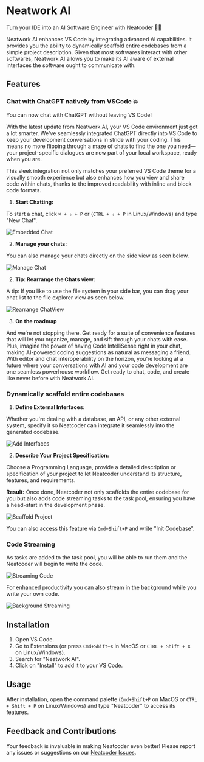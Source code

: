 # Neatwork AI

Turn your IDE into an AI Software Engineer with Neatcoder 🧞‍♂️

Neatwork AI enhances VS Code by integrating advanced AI capabilities. It provides you the ability to dynamically scaffold entire codebases from a simple project description. Given that most softwares interact with other softwares, Neatwork AI allows you to make its AI aware of external interfaces the software ought to communicate with.

## Features

### Chat with ChatGPT natively from VSCode 💥

You can now chat with ChatGPT without leaving VS Code!

With the latest update from Neatwork AI, your VS Code environment just got a lot smarter. We've seamlessly integrated ChatGPT directly into VS Code to keep your development conversations in stride with your coding. This means no more flipping through a maze of chats to find the one you need—your project-specific dialogues are now part of your local workspace, ready when you are.

This sleek integration not only matches your preferred VS Code theme for a visually smooth experience but also enhances how you view and share code within chats, thanks to the improved readability with inline and block code formats.

1. **Start Chatting:**

To start a chat, click `⌘ + ⇧ + P` or (`CTRL + ⇧ + P` in Linux/Windows) and type "New Chat".

![Embedded Chat](assets/demos/chat_clip.gif)

2. **Manage your chats:**

You can also manage your chats directly on the side view as seen below.

![Manage Chat](assets/demos/open_close_chat.gif)

2. **Tip: Rearrange  the Chats view:**

A tip: If you like to use the file system in your side bar, you can drag your chat list to the file explorer view as seen below.

![Rearrange ChatView](assets/demos/rearrange_chat_view.gif)

3. **On the roadmap**

And we're not stopping there. Get ready for a suite of convenience features that will let you organize, manage, and sift through your chats with ease. Plus, imagine the power of having Code IntelliSense right in your chat, making AI-powered coding suggestions as natural as messaging a friend. With editor and chat interoperability on the horizon, you're looking at a future where your conversations with AI and your code development are one seamless powerhouse workflow. Get ready to chat, code, and create like never before with Neatwork AI.

### Dynamically scaffold entire codebases

1. **Define External Interfaces:**

Whether you're dealing with a database, an API, or any other external system, specify it so Neatcoder can integrate it seamlessly into the generated codebase.

![Add Interfaces](assets/demos/interfaces.gif)

2. **Describe Your Project Specification:**

Choose a Programming Language, provide a detailed description or specification of your project to let Neatcoder understand its structure, features, and requirements.

**Result:** Once done, Neatcoder not only scaffolds the entire codebase for you but also adds code streaming tasks to the task pool, ensuring you have a head-start in the development phase.

![Scaffold Project](assets/demos/scaffold.gif)

You can also access this feature via `Cmd+Shift+P` and write "Init Codebase".

### Code Streaming

As tasks are added to the task pool, you will be able to run them and the Neatcoder will begin to write the code.

![Streaming Code](assets/demos/streaming.gif)

For enhanced productivity you can also stream in the background while you write your own code.

![Background Streaming](assets/demos/background_streaming.gif)

## Installation

1. Open VS Code.
2. Go to Extensions (or press `Cmd+Shift+X` in MacOS or `CTRL + Shift + X` on Linux/Windows).
3. Search for "Neatwork AI".
4. Click on "Install" to add it to your VS Code.

## Usage

After installation, open the command palette (`Cmd+Shift+P` on MacOS or `CTRL + Shift + P` on Linux/Windows) and type "Neatcoder" to access its features.

## Feedback and Contributions

Your feedback is invaluable in making Neatcoder even better! Please report any issues or suggestions on our [Neatcoder Issues](https://github.com/neatwork-ai/neatcoder-issues).
